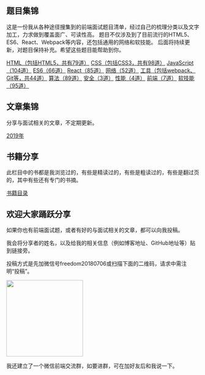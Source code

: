 
## 题目集锦

这是一份我从各种途径搜集到的前端面试题目清单，经过自己的梳理分类以及文字加工，力求做到覆盖面广、可读性高。
题目不仅涉及到了目前流行的HTML5、ES6、React、Webpack等内容，还包括通用的网络和软技能。
后面将持续更新，对题目保持补充。希望这些题目能帮助到你。

[HTML（包括HTML5，共有79道）](https://github.com/pwstrick/daily/blob/master/interview/html.md)
[CSS（包括CSS3，共有98道）](https://github.com/pwstrick/daily/blob/master/interview/css.md)
[JavaScript（104道）](https://github.com/pwstrick/daily/blob/master/interview/javascript.md)
[ES6（66道）](https://github.com/pwstrick/daily/blob/master/interview/es6.md)
[React（85道）](https://github.com/pwstrick/daily/blob/master/interview/react.md)
[网络（52道）](https://github.com/pwstrick/daily/blob/master/interview/network.md)
[工具（包括webpack、Git等，共44道）](https://github.com/pwstrick/daily/blob/master/interview/tool.md)
[算法（89道）](https://github.com/pwstrick/daily/blob/master/interview/algorithm.md)
[安全（3道）](https://github.com/pwstrick/daily/blob/master/interview/security.md)
[性能（4道）](https://github.com/pwstrick/daily/blob/master/interview/performance.md)
[前端（7道）](https://github.com/pwstrick/daily/blob/master/interview/fe.md)
[软技能（95道）](https://github.com/pwstrick/daily/blob/master/interview/skill.md)

## 文章集锦
分享与面试相关的文章，不定期更新。

[2019年](https://github.com/pwstrick/daily/blob/master/article/2019.md)

## 书籍分享

此栏目中的书都是我浏览过的，有些是精读过的，有些是粗读过的，有些是翻过页的，其中有些还有专门的书摘。

[书籍目录](https://github.com/pwstrick/daily/blob/master/book/names.md)

## 欢迎大家踊跃分享
如果你也有前端面试题，或者有好的与面试相关的文章，都可以向我投稿。

我会将分享者的姓名，以及给我的相关信息（例如博客地址、GitHub地址等）贴到链接旁。

投稿方式是先加微信号freedom20180706或扫描下面的二维码，请求中需注明“投稿”。

<img src="https://github.com/pwstrick/daily/raw/master/assets/img/qrcode.jpg" width="200" />

我还建立了一个微信前端交流群，如要进群，可在加好友后和我说一下。






